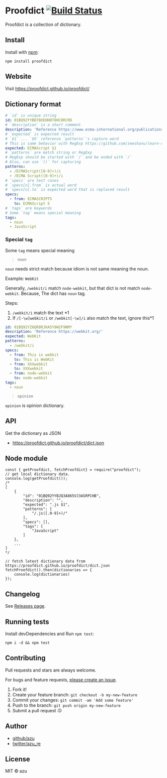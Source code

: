 # Proofdict [![Build Status](https://travis-ci.org/proofdict/proofdict.svg?branch=master)](https://travis-ci.org/proofdict/proofdict)

Proofdict is a collection of dictionary.

## Install

Install with [npm](https://www.npmjs.com/):

    npm install proofdict

## Website

Visit <https://proofdict.github.io/proofdict/>

## Dictionary format

```yml
# `id` is unique string
id: 01BQ92YYBEFBXEHH8T8HC8RCRD
# `description` is a short comment
description: 'Reference https://www.ecma-international.org/publications/standards/Ecma-262.htm'
# `expected` is expected result
# `$1` ... `$9` reference `patterns`'s capture word
# This is same behavior with RegExp https://github.com/zeeshanu/learn-regex 
expected: ECMAScript $1
# `patterns` are match string or RegExp
# RegExp should be started with `/` and be ended with `/`
# Also, can use `()` for capturing
patterns:
  - /ECMAScript([0-9]+)/i
  - /ECMA Script([0-9]+)/i
# `specs` are test cases
# `specs[n].from` is actual word
# `specs[n].to` is expected word that is replaced result
specs:
  - from: ECMASCRIPT5
    to: ECMAScript 5
# `tags` are keywords
# Some `tag` means special meaning
tags:
  - noun
  - JavaScript
```

### Special `tag`

Some `tag` means special meaning

> `noun`

`noun` needs strict match because idiom is not same meaning the noun.

Example: `WebKit`

Generally, `/webkit/i` match `node-webkit`, but that dict is not match `node-webkit`.
Because, The dict has `noun` tag.

Steps:

1. `/webkit/i` match the text *1
2. If `/[-\w]webkit/i` or `/webkit[-\w]/i` also match the text, ignore this*1 

```yaml
id: 01BQ92YZ6QR8RJKA5Y8W2F9NMY
description: 'Reference https://webkit.org/'
expected: WebKit
patterns:
  - /webkit/i
specs:
  - from: This is webkit
    to: This is WebKit
  - from: XXXwebkit
    to: XXXwebkit
  - from: node-webkit
    to: node-webkit
tags:
  - noun
```

> `opinion`

`opinion` is opinion dictionary.

## API

Get the dictionary as JSON

- <https://proofdict.github.io/proofdict/dict.json>

## Node module

    const { getProofdict, fetchProofdict} = require("proofdict");
    // get local dictionary data.
    console.log(getProofdict());
    /*
    [
        {
            "id": "01BQ92YYBJQ3A865VJ3ASRPCHB",
            "description": "",
            "expected": ".js $1",
            "patterns": [
                "/.js([.0-9]+)/"
            ],
            "specs": [],
            "tags": [
                "JavaScript"
            ]
        },
        ...
    ]
    */
    
    // fetch latest dictionary data from https://proofdict.github.io/proofdict/dict.json
    fetchProofdict().then(dictionaries => { 
        console.log(dictionaries)
    });
       

## Changelog

See [Releases page](https://github.com/proofdict/proofdict/releases).

## Running tests

Install devDependencies and Run `npm test`:

    npm i -d && npm test

## Contributing

Pull requests and stars are always welcome.

For bugs and feature requests, [please create an issue](https://github.com/proofdict/proofdict/issues).

1. Fork it!
2. Create your feature branch: `git checkout -b my-new-feature`
3. Commit your changes: `git commit -am 'Add some feature'`
4. Push to the branch: `git push origin my-new-feature`
5. Submit a pull request :D

## Author

- [github/azu](https://github.com/azu)
- [twitter/azu_re](https://twitter.com/azu_re)

## License

MIT © azu
